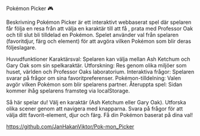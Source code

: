 Pokémon Picker 🎮

Beskrivning
Pokémon Picker är ett interaktivt webbaserat spel där spelaren får följa en resa från att välja en karaktär till att få , prata med Professor Oak och till slut bli tilldelad en Pokémon. Spelet använder val från spelaren (favoritdjur, färg och element) för att avgöra vilken Pokémon som blir deras följeslagare.

Huvudfunktioner
Karaktärsval: Spelaren kan välja mellan Ash Ketchum och Gary Oak som sin spelkaraktär.
Utforskning: Res genom olika miljöer som huset, världen och Professor Oaks laboratorium.
Interaktiva frågor: Spelaren svarar på frågor om sina favoritpreferenser.
Pokémon-tilldelning: Valen avgör vilken Pokémon som blir spelarens partner.
Återuppta spel: Sidan kommer ihåg spelarens framsteg via localStorage.

Så här spelar du!
Välj en karaktär (Ash Ketchum eller Gary Oak).
Utforska olika scener genom att navigera med knapparna.
Svara på frågor för att välja ditt favorit-element, djur och färg.
Få din Pokémon baserat på dina val!

https://github.com/JanHakanViktor/Pok-mon_Picker